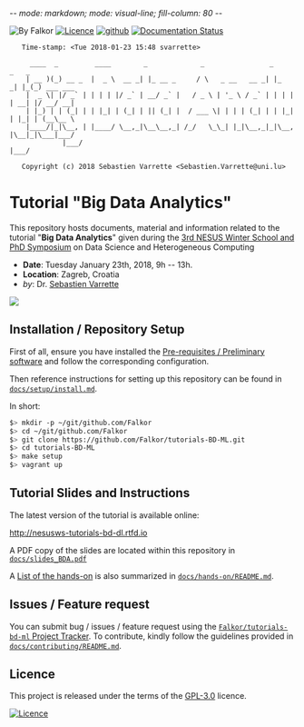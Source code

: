 -*- mode: markdown; mode: visual-line; fill-column: 80 -*-

![By Falkor](https://img.shields.io/badge/by-Falkor-blue.svg)  [![Licence](https://img.shields.io/badge/license-GPL--3.0-blue.svg)](http://www.gnu.org/licenses/gpl-3.0.html) [![github](https://img.shields.io/badge/git-github-lightgray.svg)](https://github.com/Falkor/tutorials-bd-ml) [![Documentation Status](https://readthedocs.org/projects/nesusws-tutorials-bd-dl/badge/?version=latest)](http://nesusws-tutorials-bd-dl.readthedocs.io/en/latest/?badge=latest)


       Time-stamp: <Tue 2018-01-23 15:48 svarrette>

         ____  _         ____        _             _                _       _   _
        | __ )(_) __ _  |  _ \  __ _| |_ __ _     / \   _ __   __ _| |_   _| |_(_) ___ ___
        |  _ \| |/ _` | | | | |/ _` | __/ _` |   / _ \ | '_ \ / _` | | | | | __| |/ __/ __|
        | |_) | | (_| | | |_| | (_| | || (_| |  / ___ \| | | | (_| | | |_| | |_| | (__\__ \
        |____/|_|\__, | |____/ \__,_|\__\__,_| /_/   \_\_| |_|\__,_|_|\__, |\__|_|\___|___/
                 |___/                                                |___/

       Copyright (c) 2018 Sebastien Varrette <Sebastien.Varrette@uni.lu>

# Tutorial "Big Data Analytics"

This repository hosts documents, material and information related to the tutorial "__Big Data Analytics__" given during the [3rd NESUS Winter School and PhD Symposium](http://nesusws.irb.hr/) on Data Science and Heterogeneous Computing

* __Date__: Tuesday January 23th, 2018, 9h -- 13h.
* __Location__: Zagreb, Croatia
* _by_: Dr. [Sebastien Varrette](https://varrette.gforge.uni.lu/)

[![](https://github.com/Falkor/tutorials-BD-ML/raw/master/docs/cover.png)](https://github.com/Falkor/tutorials-BD-ML/raw/master/docs/slides_BDA.pdf)

## Installation / Repository Setup

First of all, ensure you have installed the [Pre-requisites / Preliminary software](docs/setup/preliminaries.md) and follow the corresponding configuration.

Then reference instructions for setting up this repository can be found in [`docs/setup/install.md`](docs/setup/install.md).

In short:

```bash
$> mkdir -p ~/git/github.com/Falkor
$> cd ~/git/github.com/Falkor
$> git clone https://github.com/Falkor/tutorials-BD-ML.git
$> cd tutorials-BD-ML
$> make setup
$> vagrant up
```

## Tutorial Slides and Instructions

The latest version of the tutorial is available online:

<http://nesusws-tutorials-bd-dl.rtfd.io>

A PDF copy of the slides are located within this repository in [`docs/slides_BDA.pdf`](docs/slides_BDA.pdf)

A [List of the hands-on](docs/hands-on/README.md) is also summarized in [`docs/hands-on/README.md`](docs/hands-on/README.md).

## Issues / Feature request

You can submit bug / issues / feature request using the [`Falkor/tutorials-bd-ml` Project Tracker](https://github.com/Falkor/tutorials-BD-ML/issues).
To contribute, kindly follow the guidelines provided in [`docs/contributing/README.md`](docs/contributing/README.md).

## Licence

This project is released under the terms of the [GPL-3.0](LICENCE) licence.

[![Licence](https://www.gnu.org/graphics/gplv3-88x31.png)](http://www.gnu.org/licenses/gpl-3.0.html)
